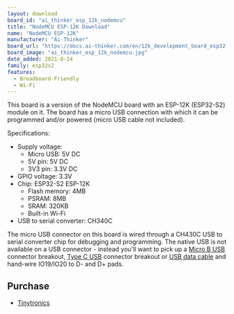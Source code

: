 ```yaml
---
layout: download
board_id: "ai_thinker_esp_12k_nodemcu"
title: "NodeMCU ESP-12K Download"
name: "NodeMCU ESP-12K"
manufacturer: "Ai-Thinker"
board_url: "https://docs.ai-thinker.com/en/12k_development_board_esp32-s2"
board_image: "ai_thinker_esp_12k_nodemcu.jpg"
date_added: 2021-8-24
family: esp32s2
features:
  - Breadboard-Friendly
  - Wi-Fi
---
```

This board is a version of the NodeMCU board with an ESP-12K (ESP32-S2) module on it. The board has a micro USB connection with which it can be programmed and/or powered (micro USB cable not included).

Specifications:
- Supply voltage:
  - Micro USB: 5V DC
  - 5V pin: 5V DC
  - 3V3 pin: 3.3V DC
- GPIO voltage: 3.3V
- Chip: ESP32-S2 ESP-12K
  - Flash memory: 4MB
  - PSRAM: 8MB
  - SRAM: 320KB
  - Built-in Wi-Fi
- USB to serial converter: CH340C


The micro USB connector on this board is wired through a CH430C USB to serial converter chip for debugging and programming. The native USB is not available on a USB connector - instead you'll want to pick up a [Micro B USB](https://www.adafruit.com/product/1833) connector breakout, [Type C USB](https://www.adafruit.com/product/4090) connector breakout or [USB data cable](https://www.adafruit.com/product/4448) and hand-wire IO19/IO20 to D- and D+ pads.

## Purchase

* [Tinytronics](https://www.tinytronics.nl/shop/en/development-boards/microcontroller-boards/with-wi-fi/ai-thinker-nodemcu-32-s2-esp-12k)
